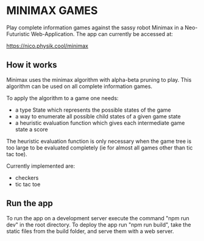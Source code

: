 # MINIMAX GAMES

Play complete information games against the sassy robot Minimax in a Neo-Futuristic Web-Application. The app can currently be accessed at:

  https://nico.physik.cool/minimax

## How it works

Minimax uses the minimax algorithm with alpha-beta pruning to play. This algorithm can be used
on all complete information games.

To apply the algorithm to a game one needs:

- a type State which represents the possible states of the game
- a way to enumerate all possible child states of a given game state
- a heuristic evaluation function which gives each intermediate game state a score

The heuristic evaluation function is only necessary when the game tree is too large to
be evaluated completely (ie for almost all games other than tic tac toe).

Currently implemented are:

- checkers
- tic tac toe

## Run the app

To run the app on a development server execute the command "npm run dev" in the root directory. To deploy the app
run "npm run build", take the static files from the build folder, and serve them with a web server.
